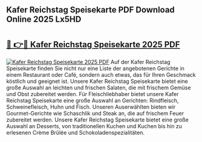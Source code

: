 ## Kafer Reichstag Speisekarte PDF Download Online 2025 Lx5HD

# <h2><a href="http://gc7pyi.nevu.top/?p=Kafer+Reichstag+Speisekarte">🔗 👉🔴 Kafer Reichstag Speisekarte 2025 PDF</a></h2>

[![Kafer Reichstag Speisekarte 2025 PDF](https://i.imgur.com/dBaPXMq.png)](http://gc7pyi.nevu.top/?p=Kafer+Reichstag+Speisekarte)
Auf der Kafer Reichstag Speisekarte finden Sie nicht nur eine Liste der angebotenen Gerichte in einem Restaurant oder Café, sondern auch etwas, das für Ihren Geschmack köstlich und geeignet ist. Unsere Kafer Reichstag Speisekarte bietet eine große Auswahl an leichten und frischen Salaten, die mit frischem Gemüse und Obst zubereitet werden. Für Fleischliebhaber bietet unsere Kafer Reichstag Speisekarte eine große Auswahl an Gerichten: Rindfleisch, Schweinefleisch, Huhn und Fisch. Unseren Auserwählten bieten wir Gourmet-Gerichte wie Schaschlik und Steak an, die auf frischem Feuer zubereitet werden. Unsere Kafer Reichstag Speisekarte bietet eine große Auswahl an Desserts, von traditionellen Kuchen und Kuchen bis hin zu erlesenen Crème Brûlée und Schokoladenspezialitäten.
